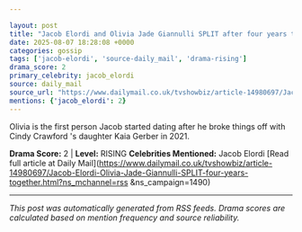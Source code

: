 ```yaml
---

layout: post
title: "Jacob Elordi and Olivia Jade Giannulli SPLIT after four years together"
date: 2025-08-07 18:28:08 +0000
categories: gossip
tags: ['jacob-elordi', 'source-daily_mail', 'drama-rising']
drama_score: 2
primary_celebrity: jacob_elordi
source: daily_mail
source_url: "https://www.dailymail.co.uk/tvshowbiz/article-14980697/Jacob-Elordi-Olivia-Jade-Giannulli-SPLIT-four-years-together.html?ns_mchannel=rss&1490&campaign=1490"
mentions: {'jacob_elordi': 2}
---
```


Olivia is the first person Jacob started dating after he broke things off with Cindy Crawford 's daughter Kaia Gerber in 2021.

**Drama Score:** 2 | **Level:** RISING **Celebrities Mentioned:** Jacob Elordi [Read full article at Daily Mail](https://www.dailymail.co.uk/tvshowbiz/article-14980697/Jacob-Elordi-Olivia-Jade-Giannulli-SPLIT-four-years-together.html?ns_mchannel=rss &ns_campaign=1490)

---

*This post was automatically generated from RSS feeds. Drama scores are calculated based on mention frequency and source reliability.*